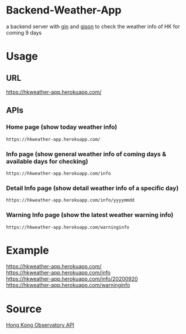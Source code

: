 # Backend-Weather-App
a backend server with [gin](https://github.com/gin-gonic/gin) and [gjson](https://github.com/tidwall/gjson) to check the weather info of HK for coming 9 days

# Usage
## URL
https://hkweather-app.herokuapp.com/

## APIs

### Home page (show today weather info)
`https://hkweather-app.herokuapp.com/`

### Info page (show general weather info of coming days & available days for checking)
`https://hkweather-app.herokuapp.com/info`

### Detail Info page (show detail weather info of a specific day)
`https://hkweather-app.herokuapp.com/info/yyyymmdd`

### Warning Info page (show the latest weather warning info)
`https://hkweather-app.herokuapp.com/warninginfo`


# Example
https://hkweather-app.herokuapp.com/<br>
https://hkweather-app.herokuapp.com/info<br>
https://hkweather-app.herokuapp.com/info/20200920<br>
https://hkweather-app.herokuapp.com/warninginfo<br>

# Source
[Hong Kong Observatory API](https://www.hko.gov.hk/en/weatherAPI/doc/files/HKO_Open_Data_API_Documentation.pdf) <br>
